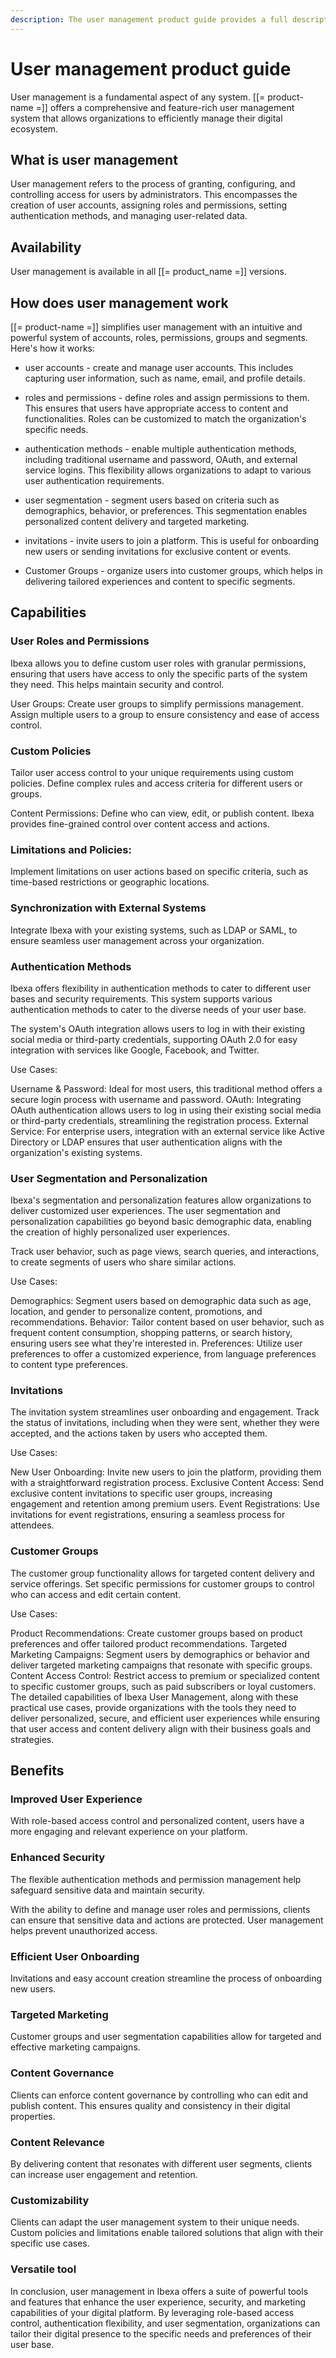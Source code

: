 ```yaml
---
description: The user management product guide provides a full description of its features as well as the benefits it brings to the client.
---
```


# User management product guide

User management is a fundamental aspect of any system. 
[[= product-name =]] offers a comprehensive and feature-rich user management system that allows organizations to efficiently manage their digital ecosystem.

## What is user management

User management refers to the process of granting, configuring, and controlling access for users by administrators. 
This encompasses the creation of user accounts, assigning roles and permissions, setting authentication methods, and managing user-related data.

## Availability

User management is available in all [[= product_name =]] versions.

## How does user management work

[[= product-name =]] simplifies user management with an intuitive and powerful system of accounts, roles, permissions, groups and segments. 
Here's how it works:

- user accounts - create and manage user accounts. This includes capturing user information, such as name, email, and profile details.

- roles and permissions - define roles and assign permissions to them. This ensures that users have appropriate access to content and functionalities. Roles can be customized to match the organization's specific needs.

- authentication methods - enable multiple authentication methods, including traditional username and password, OAuth, and external service logins. This flexibility allows organizations to adapt to various user authentication requirements.

- user segmentation - segment users based on criteria such as demographics, behavior, or preferences. This segmentation enables personalized content delivery and targeted marketing.

- invitations - invite users to join a platform. This is useful for onboarding new users or sending invitations for exclusive content or events.

- Customer Groups - organize users into customer groups, which helps in delivering tailored experiences and content to specific segments.

## Capabilities

### User Roles and Permissions

Ibexa allows you to define custom user roles with granular permissions, ensuring that users have access to only the specific parts of the system they need. This helps maintain security and control.

User Groups: Create user groups to simplify permissions management. Assign multiple users to a group to ensure consistency and ease of access control.

### Custom Policies

Tailor user access control to your unique requirements using custom policies. Define complex rules and access criteria for different users or groups.

Content Permissions: Define who can view, edit, or publish content. Ibexa provides fine-grained control over content access and actions.

### Limitations and Policies:

Implement limitations on user actions based on specific criteria, such as time-based restrictions or geographic locations.

### Synchronization with External Systems

Integrate Ibexa with your existing systems, such as LDAP or SAML, to ensure seamless user management across your organization.

### Authentication Methods

Ibexa offers flexibility in authentication methods to cater to different user bases and security requirements.
This system supports various authentication methods to cater to the diverse needs of your user base.

The system's OAuth integration allows users to log in with their existing social media or third-party credentials, supporting OAuth 2.0 for easy integration with services like Google, Facebook, and Twitter.

Use Cases:

Username & Password: Ideal for most users, this traditional method offers a secure login process with username and password.
OAuth: Integrating OAuth authentication allows users to log in using their existing social media or third-party credentials, streamlining the registration process.
External Service: For enterprise users, integration with an external service like Active Directory or LDAP ensures that user authentication aligns with the organization's existing systems.

### User Segmentation and Personalization

Ibexa's segmentation and personalization features allow organizations to deliver customized user experiences.
The user segmentation and personalization capabilities go beyond basic demographic data, enabling the creation of highly personalized user experiences.

Track user behavior, such as page views, search queries, and interactions, to create segments of users who share similar actions.

Use Cases:

Demographics: Segment users based on demographic data such as age, location, and gender to personalize content, promotions, and recommendations.
Behavior: Tailor content based on user behavior, such as frequent content consumption, shopping patterns, or search history, ensuring users see what they're interested in.
Preferences: Utilize user preferences to offer a customized experience, from language preferences to content type preferences.

### Invitations

The invitation system streamlines user onboarding and engagement.
Track the status of invitations, including when they were sent, whether they were accepted, and the actions taken by users who accepted them.

Use Cases:

New User Onboarding: Invite new users to join the platform, providing them with a straightforward registration process.
Exclusive Content Access: Send exclusive content invitations to specific user groups, increasing engagement and retention among premium users.
Event Registrations: Use invitations for event registrations, ensuring a seamless process for attendees.

### Customer Groups

The customer group functionality allows for targeted content delivery and service offerings.
Set specific permissions for customer groups to control who can access and edit certain content.

Use Cases:

Product Recommendations: Create customer groups based on product preferences and offer tailored product recommendations.
Targeted Marketing Campaigns: Segment users by demographics or behavior and deliver targeted marketing campaigns that resonate with specific groups.
Content Access Control: Restrict access to premium or specialized content to specific customer groups, such as paid subscribers or loyal customers.
The detailed capabilities of Ibexa User Management, along with these practical use cases, provide organizations with the tools they need to deliver personalized, secure, and efficient user experiences while ensuring that user access and content delivery align with their business goals and strategies.

## Benefits

### Improved User Experience

With role-based access control and personalized content, users have a more engaging and relevant experience on your platform.

### Enhanced Security

The flexible authentication methods and permission management help safeguard sensitive data and maintain security.

With the ability to define and manage user roles and permissions, clients can ensure that sensitive data and actions are protected. User management helps prevent unauthorized access.

### Efficient User Onboarding

Invitations and easy account creation streamline the process of onboarding new users.

### Targeted Marketing

Customer groups and user segmentation capabilities allow for targeted and effective marketing campaigns.

### Content Governance

Clients can enforce content governance by controlling who can edit and publish content. This ensures quality and consistency in their digital properties.

### Content Relevance

By delivering content that resonates with different user segments, clients can increase user engagement and retention.

### Customizability

Clients can adapt the user management system to their unique needs. Custom policies and limitations enable tailored solutions that align with their specific use cases.

### Versatile tool

In conclusion, user management in Ibexa offers a suite of powerful tools and features that enhance the user experience, security, and marketing capabilities of your digital platform. 
By leveraging role-based access control, authentication flexibility, and user segmentation, organizations can tailor their digital presence to the specific needs and preferences of their user base.
